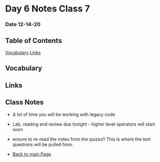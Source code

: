 # Day 6 Notes Class 7
### Date 12-14-20

## Table of Contents
[Vocabulary](#Vocabulary)
[Links](#Links)

## Vocabulary


## Links


## Class Notes
- A lot of time you will be working with legacy code

- Lab, reading and review due tonight - higher level operators will start soon

- ensure to re-read the notes from the quizes!! This is where the test questions will be pulled from.


- [Back to main Page](README.md)